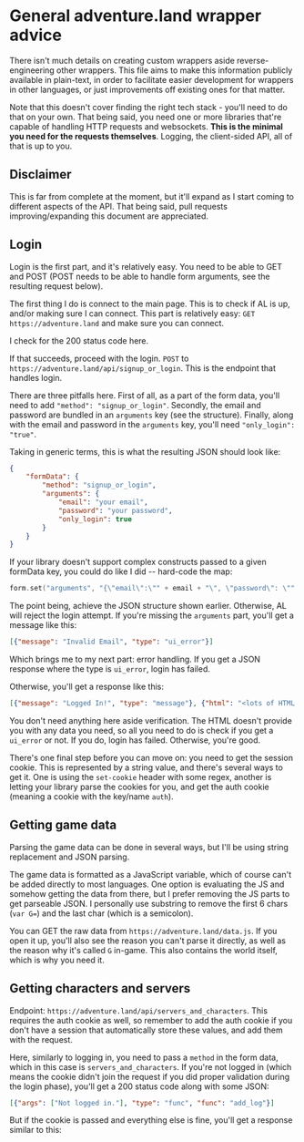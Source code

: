 # General adventure.land wrapper advice

There isn't much details on creating custom wrappers aside reverse-engineering other wrappers. This file aims to make this information publicly available in plain-text, in order to facilitate easier development for wrappers in other languages, or just improvements off existing ones for that matter. 

Note that this doesn't cover finding the right tech stack - you'll need to do that on your own. That being said, you need one or more libraries that're capable of handling HTTP requests and websockets. **This is the minimal you need for the requests themselves**. Logging, the client-sided API, all of that is up to you. 

## Disclaimer

This is far from complete at the moment, but it'll expand as I start coming to different aspects of the API. That being said, pull requests improving/expanding this document are appreciated. 

## Login 

Login is the first part, and it's relatively easy. You need to be able to GET and POST (POST needs to be able to handle form arguments, see the resulting request below). 

The first thing I do is connect to the main page. This is to check if AL is up, and/or making sure  I can connect. This part is relatively easy: `GET` `https://adventure.land` and make sure you can connect. 

I check for the 200 status code here.

If that succeeds, proceed with the login. `POST` to `https://adventure.land/api/signup_or_login`. This is the endpoint that handles login. 

There are three pitfalls here. First of all, as a part of the form data, you'll need to add `"method": "signup_or_login"`. Secondly, the email and password are bundled in an `arguments` key (see the structure). Finally, along with the email and password in the `arguments` key, you'll need `"only_login": "true"`. 

Taking in generic terms, this is what the resulting JSON should look like:

```json
{
    "formData": {
        "method": "signup_or_login",
        "arguments": { 
            "email": "your email", 
            "password": "your password",
            "only_login": true
        }
    }
}
```

If your library doesn't support complex constructs passed to a given formData key, you could do like I did -- hard-code the map:

```cpp
form.set("arguments", "{\"email\":\"" + email + "\", \"password\": \"" + password + "\", \"only_login\": true}");
```

The point being, achieve the JSON structure shown earlier. Otherwise, AL will reject the login attempt. If you're missing the `arguments` part, you'll get a message like this:

```json
[{"message": "Invalid Email", "type": "ui_error"}]
```

Which brings me to my next part: error handling. If you get a JSON response where the type is `ui_error`, login has failed. 

Otherwise, you'll get a response like this:

```json
[{"message": "Logged In!", "type": "message"}, {"html": "<lots of HTML omitted>", "type": "content"}}
```

You don't need anything here aside verification. The HTML doesn't provide you with any data you need, so all you need to do is check if you get a `ui_error` or not. If you do, login has failed. Otherwise, you're good.

There's one final step before you can move on: you need to get the session cookie. This is represented by a string value, and there's several ways to get it. One is using the `set-cookie` header with some regex, another is letting your library parse the cookies for you, and get the auth cookie (meaning a cookie with the key/name `auth`). 

## Getting game data

Parsing the game data can be done in several ways, but I'll be using string replacement and JSON parsing. 

The game data is formatted as a JavaScript variable, which of course can't be added directly to most languages. One option is evaluating the JS and somehow getting the data from there, but I prefer removing the JS parts to get parseable JSON. I personally use substring to remove the first 6 chars (`var G=`) and the last char (which is a semicolon). 

You can GET the raw data from `https://adventure.land/data.js`. If you open it up, you'll also see the reason you can't parse it directly, as well as the reason why it's called `G` in-game. This also contains the world itself, which is why you need it. 

## Getting characters and servers

Endpoint: `https://adventure.land/api/servers_and_characters`. This requires the auth cookie as well, so remember to add the auth cookie if you don't have a session that automatically store these values, and add them with the request. 

Here, similarly to logging in, you need to pass a `method` in the form data, which in this case is  `servers_and_characters`. If you're not logged in (which means the cookie didn't join the request if you did proper validation during the login phase), you'll get a 200 status code along with some JSON:

```json
[{"args": ["Not logged in."], "type": "func", "func": "add_log"}]
```

But if the cookie is passed and everything else is fine, you'll get a response similar to this:

```json

```


